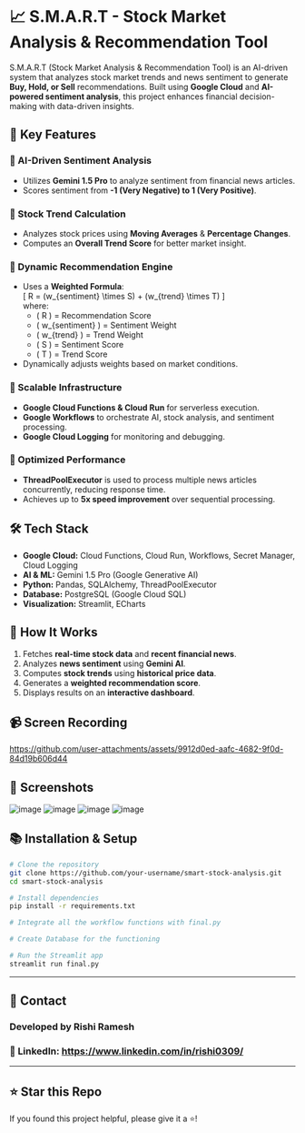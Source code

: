 # 📈 S.M.A.R.T - Stock Market Analysis & Recommendation Tool

S.M.A.R.T (Stock Market Analysis & Recommendation Tool) is an AI-driven system that analyzes stock market trends and news sentiment to generate **Buy, Hold, or Sell** recommendations. Built using **Google Cloud** and **AI-powered sentiment analysis**, this project enhances financial decision-making with data-driven insights.

## 🚀 Key Features

### 🔹 AI-Driven Sentiment Analysis
- Utilizes **Gemini 1.5 Pro** to analyze sentiment from financial news articles.
- Scores sentiment from **-1 (Very Negative) to 1 (Very Positive)**.

### 🔹 Stock Trend Calculation
- Analyzes stock prices using **Moving Averages** & **Percentage Changes**.
- Computes an **Overall Trend Score** for better market insight.

### 🔹 Dynamic Recommendation Engine
- Uses a **Weighted Formula**:  
  \[ R = (w_{sentiment} \times S) + (w_{trend} \times T) \]  
  where:
  - \( R \) = Recommendation Score
  - \( w_{sentiment} \) = Sentiment Weight
  - \( w_{trend} \) = Trend Weight
  - \( S \) = Sentiment Score
  - \( T \) = Trend Score
- Dynamically adjusts weights based on market conditions.

### 🔹 Scalable Infrastructure
- **Google Cloud Functions & Cloud Run** for serverless execution.
- **Google Workflows** to orchestrate AI, stock analysis, and sentiment processing.
- **Google Cloud Logging** for monitoring and debugging.

### 🔹 Optimized Performance
- **ThreadPoolExecutor** is used to process multiple news articles concurrently, reducing response time.
- Achieves up to **5x speed improvement** over sequential processing.

## 🛠️ Tech Stack
- **Google Cloud:** Cloud Functions, Cloud Run, Workflows, Secret Manager, Cloud Logging
- **AI & ML:** Gemini 1.5 Pro (Google Generative AI)
- **Python:** Pandas, SQLAlchemy, ThreadPoolExecutor
- **Database:** PostgreSQL (Google Cloud SQL)
- **Visualization:** Streamlit, ECharts

## 📌 How It Works
1. Fetches **real-time stock data** and **recent financial news**.
2. Analyzes **news sentiment** using **Gemini AI**.
3. Computes **stock trends** using **historical price data**.
4. Generates a **weighted recommendation score**.
5. Displays results on an **interactive dashboard**.

## 📹 Screen Recording

https://github.com/user-attachments/assets/9912d0ed-aafc-4682-9f0d-84d19b606d44

## 📸 Screenshots
![image](https://github.com/user-attachments/assets/f6c5c8be-76f0-41fd-b8a8-694138eb386b)
![image](https://github.com/user-attachments/assets/75b3fdc0-692c-486f-b83c-ff9d8917b8e7)
![image](https://github.com/user-attachments/assets/6c05bfeb-9072-496b-944d-519c50f9c1ac)
![image](https://github.com/user-attachments/assets/3f571a8e-4cc0-4755-86be-aeaa8f84cd41)


## 📚 Installation & Setup
```bash
# Clone the repository
git clone https://github.com/your-username/smart-stock-analysis.git
cd smart-stock-analysis

# Install dependencies
pip install -r requirements.txt

# Integrate all the workflow functions with final.py

# Create Database for the functioning

# Run the Streamlit app
streamlit run final.py
```
---

## 💎 Contact
### Developed by **Rishi Ramesh**  
### 🔗 LinkedIn: https://www.linkedin.com/in/rishi0309/  

---
## ⭐ Star this Repo
If you found this project helpful, please give it a ⭐!
